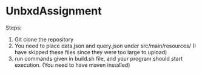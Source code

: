 UnbxdAssignment
===============

Steps:

1. Git clone the repository
2. You need to place data.json and query.json under src/main/resources/  (I have skipped these files since they were too large to upload)
3. run commands given in build.sh file, and your program should start execution. (You need to have maven installed)
